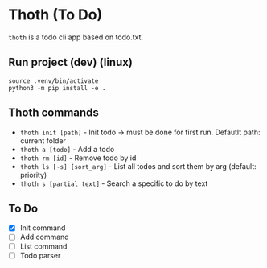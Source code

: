 Thoth (To Do)
=======================

`thoth` is a todo cli app based on todo.txt.

## Run project (dev) (linux)
```
source .venv/bin/activate
python3 -m pip install -e .
```

## Thoth commands
* `thoth init [path]` - Init todo -> must be done for first run. Defautlt path: current folder
* `thoth a [todo]` - Add a todo
* `thoth rm [id]` - Remove todo by id
* `thoth ls [-s] [sort_arg]` - List all todos and sort them by arg (default: priority)
* `thoth s [partial text]` - Search a specific to do by text

## To Do 
- [x] Init command
- [ ] Add command
- [ ] List command
- [ ] Todo parser
